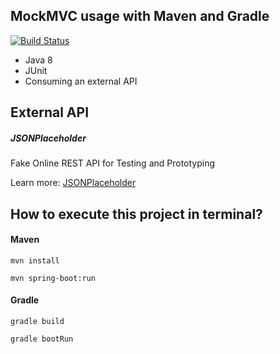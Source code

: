 ## MockMVC usage with Maven and Gradle

[![Build Status](https://travis-ci.com/andretecnologia/mock-mvc-maven-gradle.svg?branch=master)](https://travis-ci.com/andretecnologia/mock-mvc-maven-gradle)

* Java 8
* JUnit
* Consuming an external API

## External API

##### JSONPlaceholder
Fake Online REST API for Testing and Prototyping

Learn more: [JSONPlaceholder](https://jsonplaceholder.typicode.com/)

## How to execute this project in terminal?

#### Maven


`mvn install`

`mvn spring-boot:run`


#### Gradle


`gradle build`

`gradle bootRun`

